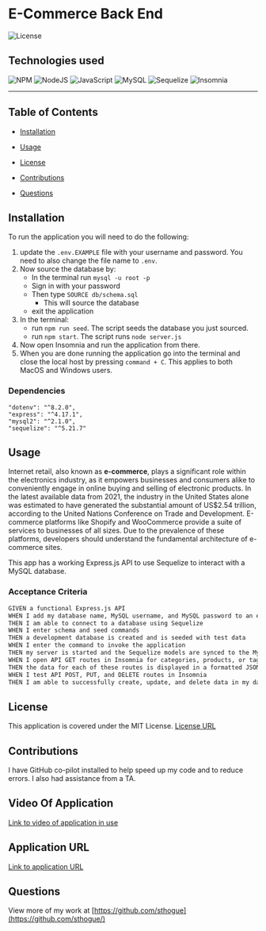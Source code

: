 # E-Commerce Back End

![License](https://img.shields.io/badge/License-MIT-yellow.svg)

## Technologies used
![NPM](https://img.shields.io/badge/NPM-%23000000.svg?style=for-the-badge&logo=npm&logoColor=white)
![NodeJS](https://img.shields.io/badge/node.js-6DA55F?style=for-the-badge&logo=node.js&logoColor=white)
![JavaScript](https://img.shields.io/badge/javascript-%23323330.svg?style=for-the-badge&logo=javascript&logoColor=%23F7DF1E)
![MySQL](https://img.shields.io/badge/mysql-%2300f.svg?style=for-the-badge&logo=mysql&logoColor=white)
![Sequelize](https://img.shields.io/badge/Sequelize-52B0E7?style=for-the-badge&logo=Sequelize&logoColor=white)
![Insomnia](https://img.shields.io/badge/Insomnia-black?style=for-the-badge&logo=insomnia&logoColor=5849BE)

-------------------------------------------------------------

## Table of Contents

* [Installation](#installation)

* [Usage](#usage)

* [License](#license)

* [Contributions](#contributions)

* [Questions](#questions)

## Installation

To run the application you will need to do the following: 
1. update the `.env.EXAMPLE` file with your username and password. You need to also change the file name to `.env`.
2. Now source the database by:
    - In the terminal run `mysql -u root -p`
    - Sign in with your password
    - Then type `SOURCE db/schema.sql`
      - This will source the database
    - exit the application
3. In the terminal: 
    - run `npm run seed`. The script seeds the database you just sourced.
    - run `npm start`.  The script runs `node server.js`
4. Now open Insomnia and run the application from there.
5. When you are done running the application go into the terminal and close the local host by pressing `command + C`. This applies to both MacOS and Windows users.

### Dependencies
```
"dotenv": "^8.2.0",
"express": "^4.17.1",
"mysql2": "^2.1.0",
"sequelize": "^5.21.7"
```

## Usage

Internet retail, also known as **e-commerce**, plays a significant role within the electronics industry, as it empowers businesses and consumers alike to conveniently engage in online buying and selling of electronic products. In the latest available data from 2021, the industry in the United States alone was estimated to have generated the substantial amount of US$2.54 trillion, according to the United Nations Conference on Trade and Development. E-commerce platforms like Shopify and WooCommerce provide a suite of services to businesses of all sizes. Due to the prevalence of these platforms, developers should understand the fundamental architecture of e-commerce sites.

This app has a working Express.js API to use Sequelize to interact with a MySQL database.

### Acceptance Criteria

```md
GIVEN a functional Express.js API
WHEN I add my database name, MySQL username, and MySQL password to an environment variable file
THEN I am able to connect to a database using Sequelize
WHEN I enter schema and seed commands
THEN a development database is created and is seeded with test data
WHEN I enter the command to invoke the application
THEN my server is started and the Sequelize models are synced to the MySQL database
WHEN I open API GET routes in Insomnia for categories, products, or tags
THEN the data for each of these routes is displayed in a formatted JSON
WHEN I test API POST, PUT, and DELETE routes in Insomnia
THEN I am able to successfully create, update, and delete data in my database
```

## License
This application is covered under the MIT License.
[License URL](https://opensource.org/licenses/MIT)

## Contributions

I have GitHub co-pilot installed to help speed up my code and to reduce errors. I also had assistance from a TA.

## Video Of Application
[Link to video of application in use](https://drive.google.com/file/d/13AoH-MDT-iAHuBWEnRmHDinI320AMGTJ/view?usp=share_link)
## Application URL
[Link to application URL](https://github.com/sthogue/Ecommerce-Back-End) 

## Questions
View more of my work at
[https://github.com/sthogue](https://github.com/sthogue/)

